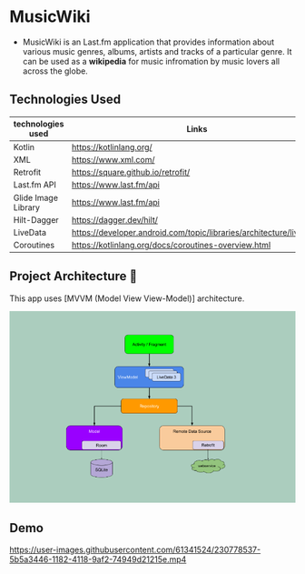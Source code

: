 # MusicWiki
- MusicWiki is an  Last.fm application that provides information about various music genres, albums, artists and tracks of a particular genre. It can be used as a **wikipedia** for music infromation by music lovers all across the globe.

## Technologies Used


| technologies used | Links |
| ------ | ------ |
| Kotlin | https://kotlinlang.org/ |
| XML | https://www.xml.com/ |
| Retrofit | https://square.github.io/retrofit/ |
| Last.fm API | https://www.last.fm/api |
| Glide Image Library | [https://www.last.fm/api ](https://github.com/bumptech/glide)|
| Hilt-Dagger | https://dagger.dev/hilt/ |
| LiveData | https://developer.android.com/topic/libraries/architecture/livedata/|
| Coroutines | https://kotlinlang.org/docs/coroutines-overview.html |


## Project Architecture 🗼

This app uses [MVVM (Model View View-Model)] architecture.

![alt text](https://github.com/KadirKuruca/NewsApp-MVVM-Hilt-Room-Retrofit/blob/master/mvvm_architecture.png?raw=true)

## Demo
https://user-images.githubusercontent.com/61341524/230778537-5b5a3446-1182-4118-9af2-74949d21215e.mp4
